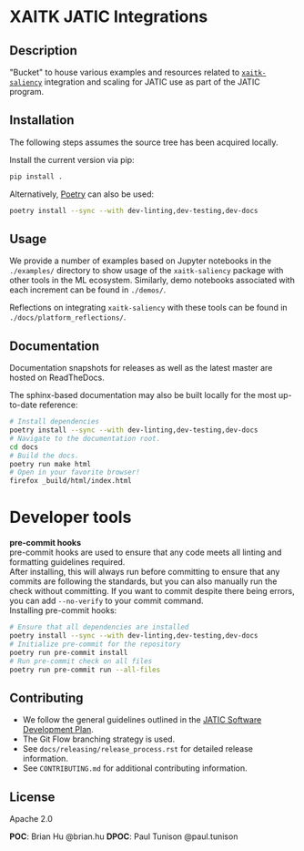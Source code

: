 # XAITK JATIC Integrations

## Description
"Bucket" to house various examples and resources related to
[`xaitk-saliency`](https://github.com/xaitk/xaitk-saliency)
integration and scaling for JATIC use as part of the JATIC program.

## Installation
The following steps assumes the source tree has been acquired locally.

Install the current version via pip:
```bash
pip install .
```

Alternatively, [Poetry](https://python-poetry.org/) can also be used:
```bash
poetry install --sync --with dev-linting,dev-testing,dev-docs
```

## Usage
We provide a number of examples based on Jupyter notebooks in the
`./examples/` directory to show usage of the `xaitk-saliency`
package with other tools in the ML ecosystem. Similarly, demo
notebooks associated with each increment can be found in `./demos/`.

Reflections on integrating `xaitk-saliency` with these tools can be
found in `./docs/platform_reflections/`.

## Documentation
Documentation snapshots for releases as well as the latest master are hosted on
ReadTheDocs.

The sphinx-based documentation may also be built locally for the most
up-to-date reference:
```bash
# Install dependencies
poetry install --sync --with dev-linting,dev-testing,dev-docs
# Navigate to the documentation root.
cd docs
# Build the docs.
poetry run make html
# Open in your favorite browser!
firefox _build/html/index.html
```

# Developer tools

**pre-commit hooks**  
pre-commit hooks are used to ensure that any code meets all linting and formatting guidelines required.  
After installing, this will always run before committing to ensure that any commits are following the standards, 
but you can also manually run the check without committing. If you want to commit despite there being errors, you 
can add `--no-verify` to your commit command.  
Installing pre-commit hooks:  
```bash
# Ensure that all dependencies are installed  
poetry install --sync --with dev-linting,dev-testing,dev-docs  
# Initialize pre-commit for the repository  
poetry run pre-commit install  
# Run pre-commit check on all files  
poetry run pre-commit run --all-files  
```


## Contributing

- We follow the general guidelines outlined in the
[JATIC Software Development Plan](https://gitlab.jatic.net/jatic/docs/sdp/-/blob/main/Branch,%20Merge,%20Release%20Strategy.md).
- The Git Flow branching strategy is used.
- See `docs/releasing/release_process.rst` for detailed release information.
- See `CONTRIBUTING.md` for additional contributing information.

## License
Apache 2.0

**POC**: Brian Hu @brian.hu
**DPOC**: Paul Tunison @paul.tunison
